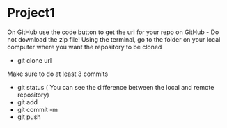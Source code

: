 # Project1

On GitHub use the code button to get the url for your repo on GitHub - Do not download the zip file!
Using the terminal, go to the folder on your local computer where you want the repository to be cloned
- git clone url


Make sure to do at least 3 commits 

- git status ( You can see the difference between the local and remote repository)
- git add <file> 
- git commit -m <message>
- git push 
